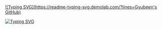[![Typing SVG](https://readme-typing-svg.demolab.com/?lines=Gyubeen's GitHub)](https://git.io/typing-svg)

[![Typing SVG](https://readme-typing-svg.demolab.com?font=Fira+Code&pause=1000&center=%EA%B1%B0%EC%A7%93&vCenter=%EA%B1%B0%EC%A7%93&repeat=%EC%A7%84%EC%8B%A4&random=%EA%B1%B0%EC%A7%93&width=435&lines=Gyubeen's+GitHub)](https://git.io/typing-svg)

<!--
**somea82/somea82** is a ✨ _special_ ✨ repository because its `README.md` (this file) appears on your GitHub profile.

Here are some ideas to get you started:

- 🔭 I’m currently working on ...
- 🌱 I’m currently learning ...
- 👯 I’m looking to collaborate on ...
- 🤔 I’m looking for help with ...
- 💬 Ask me about ...
- 📫 How to reach me: ...
- 😄 Pronouns: ...
- ⚡ Fun fact: ...
-->
